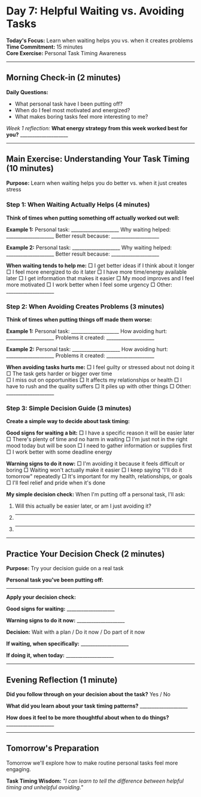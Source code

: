 # Day 7: Helpful Waiting vs. Avoiding Tasks

**Today's Focus:** Learn when waiting helps you vs. when it creates problems
**Time Commitment:** 15 minutes  
**Core Exercise:** Personal Task Timing Awareness

---

## Morning Check-in (2 minutes)

**Daily Questions:**
- What personal task have I been putting off?
- When do I feel most motivated and energized?
- What makes boring tasks feel more interesting to me?

*Week 1 reflection:*
**What energy strategy from this week worked best for you?** ____________________

---

## Main Exercise: Understanding Your Task Timing (10 minutes)

**Purpose:** Learn when waiting helps you do better vs. when it just creates stress

### Step 1: When Waiting Actually Helps (4 minutes)

**Think of times when putting something off actually worked out well:**

**Example 1:**
Personal task: ____________________
Why waiting helped: ____________________
Better result because: ____________________

**Example 2:**
Personal task: ____________________
Why waiting helped: ____________________
Better result because: ____________________

**When waiting tends to help me:**
□ I get better ideas if I think about it longer
□ I feel more energized to do it later
□ I have more time/energy available later
□ I get information that makes it easier
□ My mood improves and I feel more motivated
□ I work better when I feel some urgency
□ Other: ____________________

### Step 2: When Avoiding Creates Problems (3 minutes)

**Think of times when putting things off made them worse:**

**Example 1:**
Personal task: ____________________
How avoiding hurt: ____________________
Problems it created: ____________________

**Example 2:**
Personal task: ____________________
How avoiding hurt: ____________________
Problems it created: ____________________

**When avoiding tasks hurts me:**
□ I feel guilty or stressed about not doing it
□ The task gets harder or bigger over time  
□ I miss out on opportunities
□ It affects my relationships or health
□ I have to rush and the quality suffers
□ It piles up with other things
□ Other: ____________________

### Step 3: Simple Decision Guide (3 minutes)

**Create a simple way to decide about task timing:**

**Good signs for waiting a bit:**
□ I have a specific reason it will be easier later
□ There's plenty of time and no harm in waiting
□ I'm just not in the right mood today but will be soon
□ I need to gather information or supplies first
□ I work better with some deadline energy

**Warning signs to do it now:**
□ I'm avoiding it because it feels difficult or boring
□ Waiting won't actually make it easier
□ I keep saying "I'll do it tomorrow" repeatedly
□ It's important for my health, relationships, or goals
□ I'll feel relief and pride when it's done

**My simple decision check:**
When I'm putting off a personal task, I'll ask:
1. Will this actually be easier later, or am I just avoiding it?
2. ____________________
3. ____________________

---

## Practice Your Decision Check (2 minutes)

**Purpose:** Try your decision guide on a real task

**Personal task you've been putting off:**
____________________

**Apply your decision check:**

**Good signs for waiting:** ____________________

**Warning signs to do it now:** ____________________

**Decision:** Wait with a plan / Do it now / Do part of it now

**If waiting, when specifically:** ____________________

**If doing it, when today:** ____________________

---

## Evening Reflection (1 minute)

**Did you follow through on your decision about the task?** Yes / No

**What did you learn about your task timing patterns?** ____________________

**How does it feel to be more thoughtful about when to do things?** ____________________

---

## Tomorrow's Preparation
Tomorrow we'll explore how to make routine personal tasks feel more engaging.

**Task Timing Wisdom:**
*"I can learn to tell the difference between helpful timing and unhelpful avoiding."*